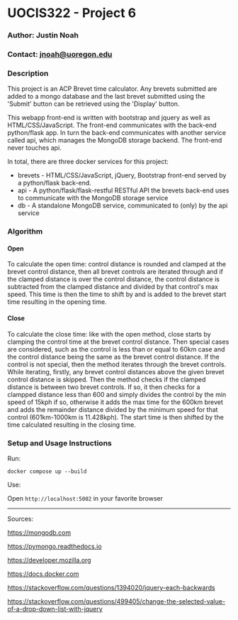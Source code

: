 # UOCIS322 - Project 6 #

### Author: Justin Noah

### Contact: jnoah@uoregon.edu

### Description

This project is an ACP Brevet time calculator. Any brevets submitted are added to a mongo database and the last brevet submitted using the 'Submit' button can be retrieved using the 'Display' button.

This webapp front-end is written with bootstrap and jquery as well as HTML/CSS/JavaScript. The front-end communicates with the back-end python/flask app. In turn the back-end communicates with another service called api, which manages the MongoDB storage backend. The front-end never touches api.

In total, there are three docker services for this project:
- brevets - HTML/CSS/JavaScript, jQuery, Bootstrap front-end served by a python/flask back-end.
- api - A python/flask/flask-restful RESTful API the brevets back-end uses to communicate with the MongoDB storage service
- db - A standalone MongoDB service, communicated to (only) by the api service

### Algorithm

#### Open
To calculate the open time: control distance is rounded and clamped at the brevet control distance, then all brevet controls are iterated through and if the clamped distance is over the control distance, the control distance is subtracted from the clamped distance and divided by that control's max speed. This time is then the time to shift by and is added to the brevet start time resulting in the opening time.

#### Close
To calculate the close time: like with the open method, close starts by clamping the control time at the brevet control distance. Then special cases are considered, such as the control is less than or equal to 60km case and the control distance being the same as the brevet control distance. If the control is not special, then the method iterates through the brevet controls. While iterating, firstly, any brevet control distances above the given brevet control distance is skipped. Then the method checks if the clamped distance is between two brevet controls. If so, it then checks for a clampped distance less than 600 and simply divides the control by the min speed of 15kph if so, otherwise it adds the max time for the 600km brevet and adds the remainder distance divided by the minimum speed for that control (601km-1000km is 11.428kph). The start time is then shifted by the time calculated resulting in the closing time.

### Setup and Usage Instructions

Run:

```docker compose up --build```

Use:

Open ```http://localhost:5002``` in your favorite browser

---------------------

Sources:

https://mongodb.com

https://pymongo.readthedocs.io

https://developer.mozilla.org

https://docs.docker.com

https://stackoverflow.com/questions/1394020/jquery-each-backwards

https://stackoverflow.com/questions/499405/change-the-selected-value-of-a-drop-down-list-with-jquery
